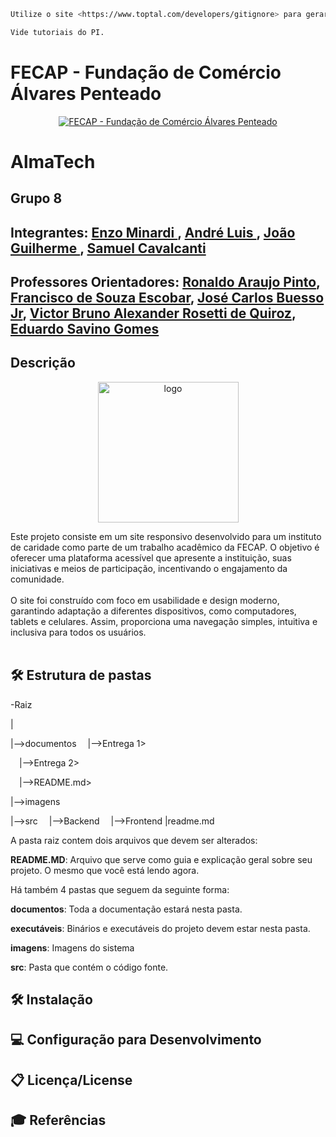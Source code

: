 ```sh
Utilize o site <https://www.toptal.com/developers/gitignore> para gerar seu arquivo gitignore e apague este campo.

Vide tutoriais do PI.
```

# FECAP - Fundação de Comércio Álvares Penteado

<p align="center">
<a href= "https://www.fecap.br/"><img src="https://encrypted-tbn0.gstatic.com/images?q=tbn:ANd9GcRhZPrRa89Kma0ZZogxm0pi-tCn_TLKeHGVxywp-LXAFGR3B1DPouAJYHgKZGV0XTEf4AE&usqp=CAU" alt="FECAP - Fundação de Comércio Álvares Penteado" border="0"></a>
</p>

# AlmaTech

## Grupo 8

## Integrantes: <a href="https://www.linkedin.com/in/enzo-minardi/"> Enzo Minardi </a>, <a href="https://www.linkedin.com/in/andreluisdesousa/"> André Luis </a>, <a href="https://www.linkedin.com/in/jo%C3%A3o-guilherme-gumiero-de-micheli/"> João Guilherme </a>, <a href="https://www.linkedin.com/in/samuel-cavalcanti-nunes-coronel-5b6946354/"> Samuel Cavalcanti </a>

## Professores Orientadores: <a href="https://www.linkedin.com/in/ronaldo-araujo-pinto-3542811a/">Ronaldo Araujo Pinto</a>, <a href="https://www.linkedin.com/in/francisco-escobar/">Francisco de Souza Escobar</a>, <a href="https://www.linkedin.com/in/jbuesso/">José Carlos Buesso Jr</a>, <a href="https://www.linkedin.com/in/victorbarq/">Victor Bruno Alexander Rosetti de Quiroz</a>, <a href="https://www.linkedin.com/in/eduardo-savino-gomes-77833a10/">Eduardo Savino Gomes</a>

## Descrição

<p align="center">
<img <img width="225" height="225" alt="logo" src="https://github.com/user-attachments/assets/e2598568-a372-4aee-a94a-9e7f4ab189a9" />


 Este projeto consiste em um site responsivo desenvolvido para um instituto de caridade como parte de um trabalho acadêmico da FECAP. O objetivo é oferecer uma plataforma acessível que apresente a instituição, suas iniciativas e meios de participação, incentivando o engajamento da comunidade.
<br></br>
O site foi construído com foco em usabilidade e design moderno, garantindo adaptação a diferentes dispositivos, como computadores, tablets e celulares. Assim, proporciona uma navegação simples, intuitiva e inclusiva para todos os usuários.
<br></br>

## 🛠 Estrutura de pastas

-Raiz

|

|-->documentos
 |-->Entrega 1>

 |-->Entrega 2>

 |-->README.md>

|-->imagens

|-->src
 |-->Backend
 |-->Frontend
|readme.md

A pasta raiz contem dois arquivos que devem ser alterados:

<b>README.MD</b>: Arquivo que serve como guia e explicação geral sobre seu projeto. O mesmo que você está lendo agora.

Há também 4 pastas que seguem da seguinte forma:

<b>documentos</b>: Toda a documentação estará nesta pasta.

<b>executáveis</b>: Binários e executáveis do projeto devem estar nesta pasta.

<b>imagens</b>: Imagens do sistema

<b>src</b>: Pasta que contém o código fonte.

## 🛠 Instalação

## 💻 Configuração para Desenvolvimento

## 📋 Licença/License

## 🎓 Referências
